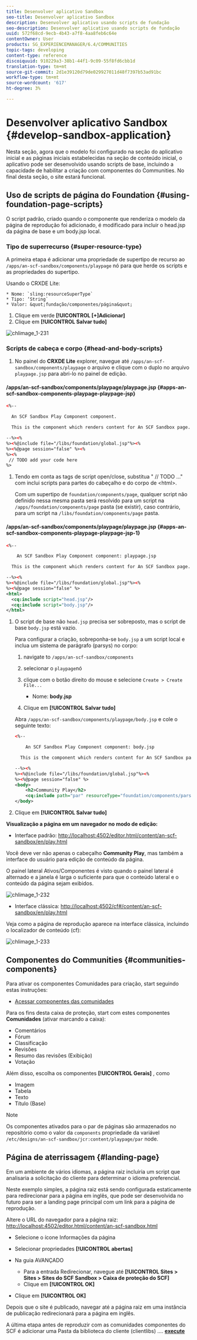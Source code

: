 ```yaml
---
title: Desenvolver aplicativo Sandbox
seo-title: Desenvolver aplicativo Sandbox
description: Desenvolver aplicativo usando scripts de fundação
seo-description: Desenvolver aplicativo usando scripts de fundação
uuid: 572f68cd-9ecb-4b43-a7f8-4aa8feb6c64e
contentOwner: User
products: SG_EXPERIENCEMANAGER/6.4/COMMUNITIES
topic-tags: developing
content-type: reference
discoiquuid: 910229a3-38b1-44f1-9c09-55f8fd6cbb1d
translation-type: tm+mt
source-git-commit: 2d1e39120d79de029927011d48f7397b53ad91bc
workflow-type: tm+mt
source-wordcount: '617'
ht-degree: 3%

---
```



# Desenvolver aplicativo Sandbox {#develop-sandbox-application}

Nesta seção, agora que o modelo foi configurado na seção do aplicativo [](initial-app.md) inicial e as páginas iniciais estabelecidas na seção de conteúdo [](initial-content.md) inicial, o aplicativo pode ser desenvolvido usando scripts de base, incluindo a capacidade de habilitar a criação com componentes do Communities. No final desta seção, o site estará funcional.

## Uso de scripts de página do Foundation {#using-foundation-page-scripts}

O script padrão, criado quando o componente que renderiza o modelo da página de reprodução foi adicionado, é modificado para incluir o head.jsp da página de base e um body.jsp local.

### Tipo de superrecurso {#super-resource-type}

A primeira etapa é adicionar uma propriedade de supertipo de recurso ao `/apps/an-scf-sandbox/components/playpage` nó para que herde os scripts e as propriedades do supertipo.

Usando o CRXDE Lite:

<!--Resolve steps below-->
    * Nome: `sling:resourceSuperType`
    * Tipo: ‘String`
    * Valor: &quot;fundação/componentes/página&quot;

1. Clique em verde **[!UICONTROL [+]Adicionar]**
1. Clique em **[!UICONTROL Salvar tudo]**

![chlimage_1-231](assets/chlimage_1-231.png)

### Scripts de cabeça e corpo {#head-and-body-scripts}

1. No painel do **CRXDE Lite** explorer, navegue até `/apps/an-scf-sandbox/components/playpage` o arquivo e clique com o duplo no arquivo `playpage.jsp` para abri-lo no painel de edição.

#### /apps/an-scf-sandbox/components/playpage/playpage.jsp {#apps-an-scf-sandbox-components-playpage-playpage-jsp}

```xml
<%--

  An SCF Sandbox Play Component component.

  This is the component which renders content for An SCF Sandbox page.

--%><%
%><%@include file="/libs/foundation/global.jsp"%><%
%><%@page session="false" %><%
%><%
 // TODO add your code here
%>
```

1. Tendo em conta as tags de script open/close, substitua &quot; // TODO ...&quot; com inclui scripts para partes do cabeçalho e do corpo de &lt;html>.

   Com um supertipo de `foundation/components/page`, qualquer script não definido nessa mesma pasta será resolvido para um script na `/apps/foundation/components/page` pasta (se existir), caso contrário, para um script na `/libs/foundation/components/page` pasta.

#### /apps/an-scf-sandbox/components/playpage/playpage.jsp {#apps-an-scf-sandbox-components-playpage-playpage-jsp-1}

```xml
<%--

    An SCF Sandbox Play Component component: playpage.jsp

  This is the component which renders content for An SCF Sandbox page.

--%><%
%><%@include file="/libs/foundation/global.jsp"%><%
%><%@page session="false" %>
<html>
  <cq:include script="head.jsp"/>
  <cq:include script="body.jsp"/>
</html>
```

1. O script de base não `head.jsp` precisa ser sobreposto, mas o script de base `body.jsp` está vazio.

   Para configurar a criação, sobreponha-se `body.jsp` a um script local e inclua um sistema de parágrafo (parsys) no corpo:

   1. navigate to `/apps/an-scf-sandbox/components`
   1. selecionar o `playpage`nó
   1. clique com o botão direito do mouse e selecione `Create > Create File...`

      * Nome: **body.jsp**
   1. Clique em **[!UICONTROL Salvar tudo]**

   Abra `/apps/an-scf-sandbox/components/playpage/body.jsp` e cole o seguinte texto:

   ```xml
   <%--
   
       An SCF Sandbox Play Component component: body.jsp
   
     This is the component which renders content for An SCF Sandbox page.
   
   --%><%
   %><%@include file="/libs/foundation/global.jsp"%><%
   %><%@page session="false" %>
   <body>
       <h2>Community Play</h2>
       <cq:include path="par" resourceType="foundation/components/parsys" />
   </body>
   ```

1. Clique em **[!UICONTROL Salvar tudo]**

**Visualização a página em um navegador no modo de edição:**

* Interface padrão: [http://localhost:4502/editor.html/content/an-scf-sandbox/en/play.html](http://localhost:4502/editor.html/content/an-scf-sandbox/en/play.md)

Você deve ver não apenas o cabeçalho **Community Play**, mas também a interface do usuário para edição de conteúdo da página.

O painel lateral Ativos/Componentes é visto quando o painel lateral é alternado e a janela é larga o suficiente para que o conteúdo lateral e o conteúdo da página sejam exibidos.

![chlimage_1-232](assets/chlimage_1-232.png)

* Interface clássica: [http://localhost:4502/cf#/content/an-scf-sandbox/en/play.html](http://localhost:4502/cf#/content/an-scf-sandbox/en/play.html)

Veja como a página de reprodução aparece na interface clássica, incluindo o localizador de conteúdo (cf):

![chlimage_1-233](assets/chlimage_1-233.png)

## Componentes do Communities {#communities-components}

Para ativar os componentes Comunidades para criação, start seguindo estas instruções:

* [Acessar componentes das comunidades](basics.md#accessing-communities-components)

Para os fins desta caixa de proteção, start com estes componentes **Comunidades** (ativar marcando a caixa):

* Comentários
* Fórum
* Classificação
* Revisões
* Resumo das revisões (Exibição)
* Votação

Além disso, escolha os componentes **[!UICONTROL Gerais]** , como

* Imagem
* Tabela
* Texto
* Título (Base)

>[!NOTE]
>
>Os componentes ativados para o par de páginas são armazenados no repositório como o valor da `components` propriedade da variável\
>`/etc/designs/an-scf-sandbox/jcr:content/playpage/par` node.

## Página de aterrissagem {#landing-page}

Em um ambiente de vários idiomas, a página raiz incluiria um script que analisaria a solicitação do cliente para determinar o idioma preferencial.

Neste exemplo simples, a página raiz está sendo configurada estaticamente para redirecionar para a página em inglês, que pode ser desenvolvida no futuro para ser a landing page principal com um link para a página de reprodução.

Altere o URL do navegador para a página raiz: [http://localhost:4502/editor.html/content/an-scf-sandbox.html](https://locahost:4502/editor.html/content/an-scf-sandbox.html)

* Selecione o ícone Informações da página
* Selecionar propriedades **[!UICONTROL abertas]**
* Na guia AVANÇADO

   * Para a entrada Redirecionar, navegue até **[!UICONTROL Sites > Sites > Sites do SCF Sandbox > Caixa de proteção do SCF]**
   * Clique em **[!UICONTROL OK]**

* Clique em **[!UICONTROL OK]**

Depois que o site é publicado, navegar até a página raiz em uma instância de publicação redirecionará para a página em inglês.

A última etapa antes de reproduzir com as comunidades componentes do SCF é adicionar uma Pasta da biblioteca do cliente (clientlibs) .... **[execute](add-clientlibs.md)**
